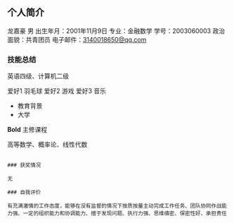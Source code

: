## 个人简介

龙嘉豪 男 
出生年月：2001年11月9日
专业：金融数学
学号：2003060003
政治面貌：共青团员
电子邮件：3140018650@qq.com
### 技能总结
英语四级、计算机二级

爱好1 羽毛球
爱好2 游戏
爱好3 音乐

- 教育背景
- 大学

**Bold** 主修课程

高等数学、概率论、线性代数
```

### 获奖情况

无

### 自我评价

有充满激情的工作态度，能够在没有监督的情况下按质按量主动完成工作任务、团队协同作战能力强、一定的组织能力和协调能力、擅于发现问题、执行力强、思维缜密、保密性好、承担责任

